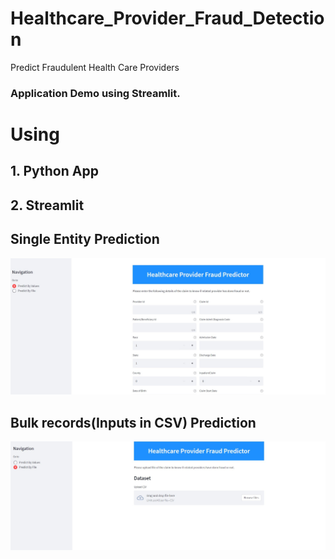 # Healthcare_Provider_Fraud_Detection
Predict Fraudulent Health Care Providers

### Application Demo using Streamlit. 

# Using
##  1. Python App
##  2. Streamlit


## Single Entity Prediction
<img src="IMG/IMG-1.jpg" alt="My cool logo"/>


## Bulk records(Inputs in CSV) Prediction 
<img src="IMG/IMG-2.jpg" alt="My cool logo"/>
